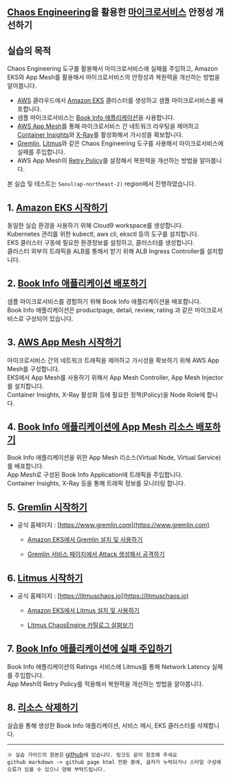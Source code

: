 ## [Chaos Engineering](https://principlesofchaos.org/)을 활용한 [마이크로서비스](https://aws.amazon.com/ko/microservices/) 안정성 개선하기


## 실습의 목적 

  Chaos Engineering 도구를 활용해서 마이크로서비스에 실패를 주입하고, Amazon EKS와 App Mesh를 활용해서 마이크로서비스의 안정성과 복원력을 개선하는 방법을 알아봅니다.
  
  * [AWS](https://aws.amazon.com/ko) 클라우드에서 [Amazon EKS](https://aws.amazon.com/ko/eks/) 클러스터를 생성하고 샘플 마이크로서비스를 배포합니다.
  * 샘플 마이크로서비스는 [Book Info 애플리케이션](https://istio.io/docs/examples/bookinfo/)을 사용합니다.
  * [AWS App Mesh](https://aws.amazon.com/ko/app-mesh/)를 통해 마이크로서비스 간 네트워크 라우팅을 제어하고 [Container Insights](https://aws.amazon.com/ko/blogs/korea/operational-insights-for-containers-and-containerized-applications/)와 [X-Ray](https://aws.amazon.com/ko/xray/)를 활성화해서 가시성을 확보합니다.
  * [Gremlin](https://www.gremlin.com), [Litmus](https://litmuschaos.io)와 같은 Chaos Engineering 도구를 사용해서 마이크로서비스에 실패를 주입합니다. 
  * AWS App Mesh의 [Retry Policy](https://aws.amazon.com/ko/about-aws/whats-new/2019/09/aws-app-mesh-now-supports-retry-policies/)를 설정해서 복원력을 개선하는 방법을 알아봅니다.
 
본 실습 및 테스트는 `Seoul(ap-northeast-2)` region에서 진행하였습니다.


## 1. [Amazon EKS 시작하기](100_amazon_eks.md)

동일한 실습 환경을 사용하기 위해 Cloud9 workspace를 생성합니다.  
Kubernetes 관리를 위한 kubectl, aws cli, eksctl 등의 도구를 설치합니다.  
EKS 클러스터 구동에 필요한 환경정보를 설정하고, 클러스터를 생성합니다.  
클러스터 외부의 트래픽을 ALB를 통해서 받기 위해 ALB Ingress Controller를 설치합니다.


## 2. [Book Info 애플리케이션 배포하기](200_bookinfo_app.md)

샘플 마이크로서비스를 경험하기 위해 Book Info 애플리케이션을 배포합니다.  
Book Info 애플리케이션은 productpage, detail, review, rating 과 같은 마이크로서비스로 구성되어 있습니다.


## 3. [AWS App Mesh 시작하기](300_aws_app_mesh.md)

마이크로서비스 간의 네트워크 트래픽을 제어하고 가시성을 확보하기 위해 AWS App Mesh를 구성합니다.    
EKS에서 App Mesh를 사용하기 위해서 App Mesh Controller, App Mesh Injector를 설치합니다.    
Container Insights, X-Ray 활성화 등에 필요한 정책(Policy)을 Node Role에 합니다.    


## 4. [Book Info 애플리케이션에 App Mesh 리소스 배포하기](400_app_mesh_deploy.md)

Book Info 애플리케이션을 위한 App Mesh 리소스(Virtual Node, Virtual Service)를 배포합니다.    
App Mesh로 구성된 Book Info Application에 트래픽을 주입합니다.  
Container Insights, X-Ray 등을 통해 트래픽 정보를 모니터링 합니다.    


## 5. [Gremlin 시작하기](500_gremlin.md)

* 공식 홈페이지 : [https://www.gremlin.com](https://www.gremlin.com)

  * [Amazon EKS에서 Gremlin 설치 및 사용하기](https://www.gremlin.com/community/tutorials/how-to-install-and-use-gremlin-with-eks/)
    
  * [Gremlin 서비스 페이지에서 Attack 생성해서 공격하기](https://app.gremlin.com)


## 6. [Litmus 시작하기](600_litmus.md)

* 공식 홈페이지 : [https://litmuschaos.io](https://litmuschaos.io)

  * [Amazon EKS에서 Litmus 설치 및 사용하기](https://docs.litmuschaos.io/docs/getstarted/)
  
  * [Litmus ChaosEngine 카탈로그 살펴보기](https://hub.litmuschaos.io)


## 7. [Book Info 애플리케이션에 실패 주입하기](700_failure_injection.md)

Book Info 애플리케이션의 Ratings 서비스에 Litmus를 통해 Network Latency 실패를 주입합니다.    
App Mesh의 Retry Policy를 적용해서 복원력을 개선하는 방법을 알아봅니다.  


## 8. [리소스 삭제하기](800_cleanup.md)

실습을 통해 생성한 Book Info 애플리케이션, 서비스 메시, EKS 클러스터를 삭제합니다.


---
`※ 실습 가이드의 원본은` [github](https://github.com/openzon/aws/tree/master/summit-2020)`에 있습니다. 링크도 같이 참조해 주세요`   
  `github markdown -> github page html 전환 중에, 글자가 누락되거나 스타일 구성에 오류가 있을 수 있으니 양해 부탁드립니다.`
